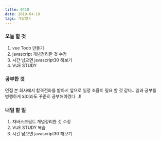```yaml
---
title: 0410
date: 2019-04-10
tags: 개발일기
---
```




### 오늘 할 것 
1. vue Todo 만들기
2. javascript 개념정리한 것 수정
3. 시간 남으면 javascript30 해보기
4. VUE STUDY


### 공부한 것
면접 본 회사에서 합격전화를 받아서 앞으로 일정 조율이 필요 할 것 같다..
일과 공부를 병행하게 되더라도 꾸준히 공부해야겠다 ..!!

    
### 내일 할 일
1. 자바스크립트 개념정리한 것 수정
2. VUE STUDY 복습
3. 시간 남으면 javascript30 해보기



